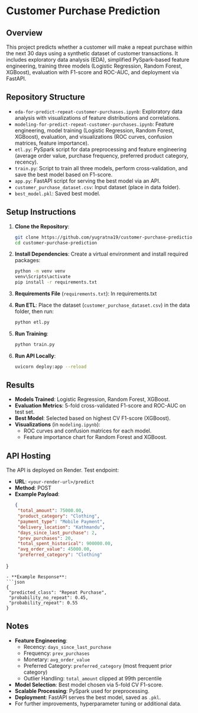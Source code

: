 # Customer Purchase Prediction

## Overview
This project predicts whether a customer will make a repeat purchase within the next 30 days using a synthetic dataset of customer transactions. It includes exploratory data analysis (EDA), simplified PySpark-based feature engineering, training three models (Logistic Regression, Random Forest, XGBoost), evaluation with F1-score and ROC-AUC, and deployment via FastAPI.

## Repository Structure
- `eda-for-predict-repeat-customer-purchases.ipynb`: Exploratory data analysis with visualizations of feature distributions and correlations.
- `modeling-for-predict-repeat-customer-purchases.ipynb`: Feature engineering, model training (Logistic Regression, Random Forest, XGBoost), evaluation, and visualizations (ROC curves, confusion matrices, feature importance).
- `etl.py`: PySpark script for data preprocessing and feature engineering (average order value, purchase frequency, preferred product category, recency).
- `train.py`: Script to train all three models, perform cross-validation, and save the best model based on F1-score.
- `app.py`: FastAPI script for serving the best model via an API.
- `customer_purchase_dataset.csv`: Input dataset (place in data folder).
- `best_model.pkl`: Saved best model.

## Setup Instructions
1. **Clone the Repository**:
   ```bash
   git clone https://github.com/yugratna19/customer-purchase-prediction.git
   cd customer-purchase-prediction
   ```

2. **Install Dependencies**:
   Create a virtual environment and install required packages:
   ```bash
   python -m venv venv
   venv\Scripts\activate
   pip install -r requirements.txt
   ```

3. **Requirements File** (`requirements.txt`):
   In requirements.txt

4. **Run ETL**:
   Place the dataset (`customer_purchase_dataset.csv`) in the data folder, then run:
   ```bash
   python etl.py
   ```

5. **Run Training**:
   ```bash
   python train.py
   ```

6. **Run API Locally**:
   ```bash
   uvicorn deploy:app --reload
   ```

## Results
- **Models Trained**: Logistic Regression, Random Forest, XGBoost.
- **Evaluation Metrics**: 5-fold cross-validated F1-score and ROC-AUC on test set.
- **Best Model**: Selected based on highest CV F1-score (XGBoost).
- **Visualizations** (in `modeling.ipynb`):
  - ROC curves and confusion matrices for each model.
  - Feature importance chart for Random Forest and XGBoost.

## API Hosting
The API is deployed on Render. Test endpoint:
- **URL**: `<your-render-url>/predict`
- **Method**: POST
- **Example Payload**:
  ```json
  {
   "total_amount": 75000.00,
   "product_category": "Clothing",
   "payment_type": "Mobile Payment",
   "delivery_location": "Kathmandu",
   "days_since_last_purchase": 2,
   "prev_purchases": 20,
   "total_spent_historical": 900000.00,
   "avg_order_value": 45000.00,
   "preferred_category": "Clothing"
}
  ```
- **Example Response**:
  ```json
  {
   "predicted_class": "Repeat Purchase",
   "probability_no_repeat": 0.45,
   "probability_repeat": 0.55
  }
  ```

## Notes
- **Feature Engineering**:
  - Recency: `days_since_last_purchase`
  - Frequency: `prev_purchases`
  - Monetary: `avg_order_value`
  - Preferred Category: `preferred_category` (most frequent prior category)
  - Outlier Handling: `total_amount` clipped at 99th percentile
- **Model Selection**: Best model chosen via 5-fold CV F1-score.
- **Scalable Processing**: PySpark used for preprocessing.
- **Deployment**: FastAPI serves the best model, saved as `.pkl`.
- For further improvements, hyperparameter tuning or additional data.
```